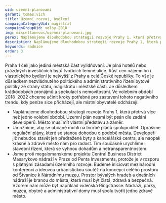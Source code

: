 ```yaml
---
uid: uzemni-planovani
garant: tomas.vich
title: Územní rozvoj, bydlení
campaignCategoryUid: magistrat
campaignGroupUid: volby-2018
img: miscellaneous/uzemni-planovani.jpg
perex: Naplánujeme dlouhodobou strategii rozvoje Prahy 1, která přetrvá více než jedno volební období.  Umožníme, aby se občané mohli na tvorbě plánů spolupodílet.  Krásné a zdravé město nám pro radost. Urychlíme stavební řízení, která se vyhnou dohadům a netransparentnostem. Jsme proti megalomanskému projektu Central Business District Masarykovo nádraží v Praze od Penta Investments. Budeme iniciovat mezinárodní konferenci a ideovou urbanistickou soutěž na koncepci celého prostoru od Štvanice k Národnímu muzeu.
description: Naplánujeme dlouhodobou strategii rozvoje Prahy 1, která přetrvá více než jedno volební období.  Umožníme, aby se občané mohli na tvorbě plánů spolupodílet.  Krásné a zdravé město nám pro radost. Urychlíme stavební řízení, která se vyhnou dohadům a netransparentnostem. Jsme proti megalomanskému projektu Central Business District Masarykovo nádraží v Praze od Penta Investments. Budeme iniciovat mezinárodní konferenci a ideovou urbanistickou soutěž na koncepci celého prostoru od Štvanice k Národnímu muzeu.
keywords: radnice
order: 3
---
```


Praha 1 čelí jako jediná městská část vylidňování. Je plná hotelů nebo prázdných investičních bytů tvořících temné ulice. Růst cen nájemního i vlastnického bydlení je nejvyšší z Prahy a celé České republiky. To vše je důsledkem nezvládnutého politického a administrativního řízení bytové politiky ze strany státu, magistrátu i městské části. Je důsledkem krátkodobých pronájmů a spekulací s nemovitostmi. Ve volebním období 2018 ­ 2022 chceme učinit kroky potřebné pro zastavení tohoto negativního trendu, kdy peníze sice přicházejí, ale místní obyvatelé odcházejí.

- Naplánujeme dlouhodobou strategii rozvoje Prahy 1, která přetrvá více než jedno volební období. Územní plán nesmí být psán dle zadání developerů. Město musí mít vlastní představu a záměr.
- Umožníme, aby se občané mohli na tvorbě plánů spolupodílet. Oprášíme regulační plány, které se stanou dohodou o podobě města. Developeři již nebudou stavět jen předražené byty a kancelářská centra, ale naopak krásné a zdravé město nám pro radost. Tím současně urychlíme i stavební řízení, která se vyhnou dohadům a netransparentnostem.
- Jsme proti megalomanskému projektu Central Business District Masarykovo nádraží v Praze od Penta Investments, protože je v rozporu s platnými zásadami územního rozvoje. Budeme iniciovat mezinárodní konferenci a ideovou urbanistickou soutěž na koncepci celého prostoru od Štvanice k Národnímu muzeu. Prostor bývalých hradeb a dnešních nádraží je branou do města, která musí být čistá, zdravá a bezpečná. Vzorem nám může být například vídeňská Ringstrasse. Nádraží, parky, muzea, obytné a administrativní domy musí spolu tvořit jedno zdravé město.
